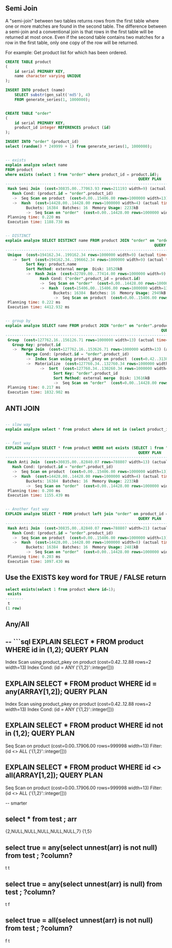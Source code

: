 
## Semi Join

  A "semi-join" between two tables returns rows from the first table
where one or more matches are found in the second table.
The difference between a semi-join and a conventional join is that rows in the first table 
will be returned at most once. 
Even if the second table contains two matches for a row in the first table, 
only one copy of the row will be returned.

For example:
  Get product list for which has been ordered.

```sql
CREATE TABLE product
(
    id serial PRIMARY KEY,
    name character varying UNIQUE
);

INSERT INTO product (name)
    SELECT substr(gen_salt('md5'), 4)
    FROM generate_series(1, 1000000);


CREATE TABLE "order"
(
    id serial PRIMARY KEY,
    product_id integer REFERENCES product (id)
);

INSERT INTO "order" (product_id)
select (random() * 249999 + 1) from generate_series(1, 1000000);


-- exists
explain analyze select name
FROM product
where exists (select 1 from "order" where product_id = product.id);
                                                          QUERY PLAN
-------------------------------------------------------------------------------------------------------------------------------
 Hash Semi Join  (cost=30835.00..77063.93 rows=211193 width=9) (actual time=375.388..1177.357 rows=245541 loops=1)
   Hash Cond: (product.id = "order".product_id)
   ->  Seq Scan on product  (cost=0.00..15406.00 rows=1000000 width=13) (actual time=0.007..145.095 rows=1000000 loops=1)
   ->  Hash  (cost=14428.00..14428.00 rows=1000000 width=4) (actual time=375.268..375.268 rows=1000000 loops=1)
         Buckets: 16384  Batches: 16  Memory Usage: 2233kB
         ->  Seq Scan on "order"  (cost=0.00..14428.00 rows=1000000 width=4) (actual time=0.006..137.877 rows=1000000 loops=1)
 Planning time: 0.220 ms
 Execution time: 1188.738 ms


-- DISTINCT
explain analyze SELECT DISTINCT name FROM product JOIN "order" on "order".product_id = product.id;
                                                                 QUERY PLAN
--------------------------------------------------------------------------------------------------------------------------------------------
 Unique  (cost=194162.34..199162.34 rows=1000000 width=9) (actual time=3578.059..4393.204 rows=245541 loops=1)
   ->  Sort  (cost=194162.34..196662.34 rows=1000000 width=9) (actual time=3578.056..4235.666 rows=1000000 loops=1)
         Sort Key: product.name
         Sort Method: external merge  Disk: 18520kB
         ->  Hash Join  (cost=32789.00..77414.00 rows=1000000 width=9) (actual time=402.306..1498.182 rows=1000000 loops=1)
               Hash Cond: ("order".product_id = product.id)
               ->  Seq Scan on "order"  (cost=0.00..14428.00 rows=1000000 width=4) (actual time=0.008..144.660 rows=1000000 loops=1)
               ->  Hash  (cost=15406.00..15406.00 rows=1000000 width=13) (actual time=402.165..402.165 rows=1000000 loops=1)
                     Buckets: 16384  Batches: 16  Memory Usage: 2949kB
                     ->  Seq Scan on product  (cost=0.00..15406.00 rows=1000000 width=13) (actual time=0.005..150.024 rows=1000000 loops=1)
 Planning time: 0.222 ms
 Execution time: 4412.932 ms


-- group by
explain analyze SELECT name FROM product JOIN "order" on "order".product_id = product.id group by product.id;
                                                                    QUERY PLAN
---------------------------------------------------------------------------------------------------------------------------------------------------
 Group  (cost=127762.16..156126.71 rows=1000000 width=13) (actual time=860.851..1812.730 rows=245541 loops=1)
   Group Key: product.id
   ->  Merge Join  (cost=127762.16..153626.71 rows=1000000 width=13) (actual time=860.849..1669.415 rows=1000000 loops=1)
         Merge Cond: (product.id = "order".product_id)
         ->  Index Scan using product_pkey on product  (cost=0.42..31389.42 rows=1000000 width=13) (actual time=0.011..78.954 rows=250000 loops=1)
         ->  Materialize  (cost=127760.34..132760.34 rows=1000000 width=4) (actual time=860.831..1323.222 rows=1000000 loops=1)
               ->  Sort  (cost=127760.34..130260.34 rows=1000000 width=4) (actual time=860.826..1179.622 rows=1000000 loops=1)
                     Sort Key: "order".product_id
                     Sort Method: external merge  Disk: 13616kB
                     ->  Seq Scan on "order"  (cost=0.00..14428.00 rows=1000000 width=4) (actual time=0.011..167.008 rows=1000000 loops=1)
 Planning time: 0.217 ms
 Execution time: 1832.902 ms


```



## ANTI JOIN

```sql

-- slow way
explain analyze select * from product where id not in (select product_id from "order");


-- fast way
EXPLAIN analyze SELECT * from product WHERE not exists (SELECT 1 from "order" WHERE product_id = product.id);
                                                          QUERY PLAN
-------------------------------------------------------------------------------------------------------------------------------
 Hash Anti Join  (cost=30835.00..82840.07 rows=788807 width=13) (actual time=380.550..1113.016 rows=754459 loops=1)
   Hash Cond: (product.id = "order".product_id)
   ->  Seq Scan on product  (cost=0.00..15406.00 rows=1000000 width=13) (actual time=0.006..102.650 rows=1000000 loops=1)
   ->  Hash  (cost=14428.00..14428.00 rows=1000000 width=4) (actual time=380.202..380.202 rows=1000000 loops=1)
         Buckets: 16384  Batches: 16  Memory Usage: 2233kB
         ->  Seq Scan on "order"  (cost=0.00..14428.00 rows=1000000 width=4) (actual time=0.007..137.120 rows=1000000 loops=1)
 Planning time: 0.200 ms
 Execution time: 1155.439 ms


-- Another fast way
EXPLAIN analyze SELECT * FROM product left join "order" on product_id = product.id WHERE product_id isnull;
                                                          QUERY PLAN
-------------------------------------------------------------------------------------------------------------------------------
 Hash Anti Join  (cost=30835.00..82840.07 rows=788807 width=21) (actual time=303.934..1061.933 rows=754459 loops=1)
   Hash Cond: (product.id = "order".product_id)
   ->  Seq Scan on product  (cost=0.00..15406.00 rows=1000000 width=13) (actual time=0.006..110.138 rows=1000000 loops=1)
   ->  Hash  (cost=14428.00..14428.00 rows=1000000 width=8) (actual time=303.611..303.611 rows=1000000 loops=1)
         Buckets: 16384  Batches: 16  Memory Usage: 2481kB
         ->  Seq Scan on "order"  (cost=0.00..14428.00 rows=1000000 width=8) (actual time=0.006..102.669 rows=1000000 loops=1)
 Planning time: 0.203 ms
 Execution time: 1097.430 ms

```



## Use the EXISTS key word for TRUE / FALSE return


```sql
select exists(select 1 from product where id=1);
 exists
--------
 t
(1 row)

```

## Any/All

-- ```sql
EXPLAIN  SELECT * FROM product WHERE id in (1,2);
                                  QUERY PLAN
------------------------------------------------------------------------------
 Index Scan using product_pkey on product  (cost=0.42..12.88 rows=2 width=13)
   Index Cond: (id = ANY ('{1,2}'::integer[]))


EXPLAIN  SELECT * FROM product WHERE id = any(ARRAY[1,2]);                                                                                                                                                                             QUERY PLAN
------------------------------------------------------------------------------
 Index Scan using product_pkey on product  (cost=0.42..12.88 rows=2 width=13)
   Index Cond: (id = ANY ('{1,2}'::integer[]))


EXPLAIN  SELECT * FROM product WHERE id not in (1,2);
                           QUERY PLAN
-----------------------------------------------------------------
 Seq Scan on product  (cost=0.00..17906.00 rows=999998 width=13)
   Filter: (id <> ALL ('{1,2}'::integer[]))


EXPLAIN  SELECT * FROM product WHERE id <> all(ARRAY[1,2]);
                           QUERY PLAN
-----------------------------------------------------------------
 Seq Scan on product  (cost=0.00..17906.00 rows=999998 width=13)
   Filter: (id <> ALL ('{1,2}'::integer[]))


-- smarter

select * from test ;
              arr
--------------------------------
 {2,NULL,NULL,NULL,NULL,NULL,7}
 {1,5}

 select true = any(select unnest(arr) is not null) from test ;
 ?column?
----------
 t
 t

 select true = any(select unnest(arr) is  null) from test ;
 ?column?
----------
 t
 f

 select true = all(select unnest(arr) is not null) from test ;
 ?column?
----------
 f
 t


```


